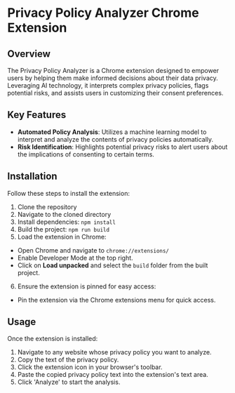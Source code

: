 # Privacy Policy Analyzer Chrome Extension

## Overview
The Privacy Policy Analyzer is a Chrome extension designed to empower users by helping them make informed decisions about their data privacy. Leveraging AI technology, it interprets complex privacy policies, flags potential risks, and assists users in customizing their consent preferences.

## Key Features

- **Automated Policy Analysis**: Utilizes a machine learning model to interpret and analyze the contents of privacy policies automatically.
- **Risk Identification**: Highlights potential privacy risks to alert users about the implications of consenting to certain terms.


## Installation

Follow these steps to install the extension:

1. Clone the repository
2. Navigate to the cloned directory
3. Install dependencies:
`npm install`
4. Build the project:
`npm run build`
5. Load the extension in Chrome:
- Open Chrome and navigate to `chrome://extensions/`
- Enable Developer Mode at the top right.
- Click on **Load unpacked** and select the `build` folder from the built project.

6. Ensure the extension is pinned for easy access:
- Pin the extension via the Chrome extensions menu for quick access.

## Usage

Once the extension is installed:
1. Navigate to any website whose privacy policy you want to analyze.
2. Copy the text of the privacy policy.
3. Click the extension icon in your browser's toolbar.
4. Paste the copied privacy policy text into the extension's text area.
5. Click 'Analyze' to start the analysis.


